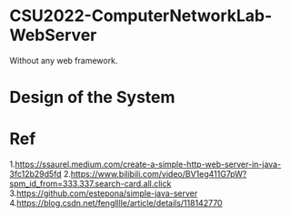 # CSU2022-ComputerNetworkLab-WebServer
Without any web framework. 

# Design of the System

# Ref
1.https://ssaurel.medium.com/create-a-simple-http-web-server-in-java-3fc12b29d5fd
2.https://www.bilibili.com/video/BV1eg411G7pW?spm_id_from=333.337.search-card.all.click
3.https://github.com/estepona/simple-java-server
4.https://blog.csdn.net/fenglllle/article/details/118142770
